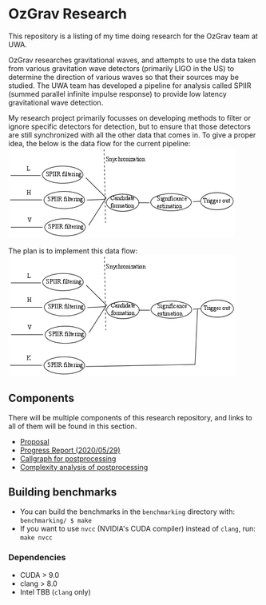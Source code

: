 # OzGrav Research

This repository is a listing of my time doing research for the OzGrav team at UWA.

OzGrav researches gravitational waves, and attempts to use the data taken from various gravitation wave detectors (primarily LIGO in the US) to determine the direction of various waves so that their sources may be studied. The UWA team has developed a pipeline for analysis called SPIIR (summed parallel infinite impulse response) to provide low latency gravitational wave detection.

My research project primarily focusses on developing methods to filter or ignore specific detectors for detection, but to ensure that those detectors are still synchronized with all the other data that comes in.
To give a proper idea, the below is the data flow for the current pipeline:
![](resources/current_pipeline.png)

The plan is to implement this data flow:
![](resources/new_pipeline.png)

## Components

There will be multiple components of this research repository, and links to all of them will be found in this section.

- [Proposal](https://tommoa.github.io/ozgrav-research/proposal.pdf)
- [Progress Report (2020/05/29)](https://tommoa.github.io/ozgrav-research/progress-2020-05-29.pdf)
- [Callgraph for postprocessing](https://github.com/Tommoa/ozgrav-research/blob/master/resources/callgraph.png)
- [Complexity analysis of postprocessing](https://tommoa.github.io/ozgrav-research/analysis.pdf)

## Building benchmarks

- You can build the benchmarks in the `benchmarking` directory with:
`benchmarking/ $ make`
- If you want to use `nvcc` (NVIDIA's CUDA compiler) instead of `clang`, run:
`make nvcc`

### Dependencies

- CUDA > 9.0
- clang > 8.0
- Intel TBB (`clang` only)
